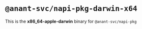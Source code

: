 # `@anant-svc/napi-pkg-darwin-x64`

This is the **x86_64-apple-darwin** binary for `@anant-svc/napi-pkg`
